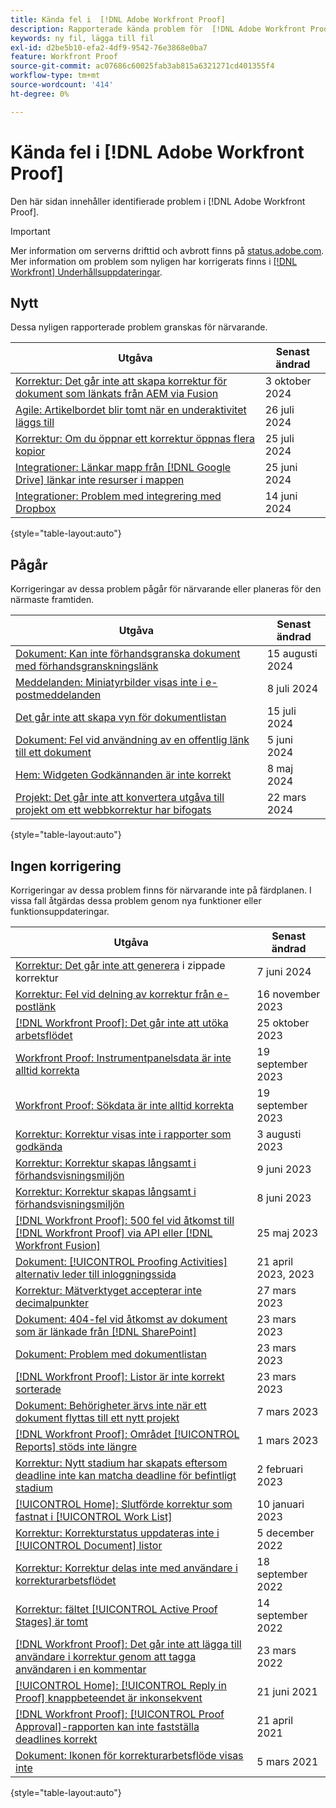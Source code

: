 ```yaml
---
title: Kända fel i  [!DNL Adobe Workfront Proof]
description: Rapporterade kända problem för  [!DNL Adobe Workfront Proof]
keywords: ny fil, lägga till fil
exl-id: d2be5b10-efa2-4df9-9542-76e3868e0ba7
feature: Workfront Proof
source-git-commit: ac07686c60025fab3ab815a6321271cd401355f4
workflow-type: tm+mt
source-wordcount: '414'
ht-degree: 0%

---
```


# Kända fel i [!DNL Adobe Workfront Proof]

Den här sidan innehåller identifierade problem i [!DNL Adobe Workfront Proof].

>[!IMPORTANT]
>
>Mer information om serverns drifttid och avbrott finns på [status.adobe.com](https://status.adobe.com). Mer information om problem som nyligen har korrigerats finns i [[!DNL Workfront] Underhållsuppdateringar](../maintenance/current-updates.md).

## Nytt

Dessa nyligen rapporterade problem granskas för närvarande.

| **Utgåva** | **Senast ändrad** |
| -----------------------------------------------------------------| ----------------- |
| [Korrektur: Det går inte att skapa korrektur för dokument som länkats från AEM via Fusion](known-issues-workfront/wf-proof-linked-aem-fusion-docs-dont-generate.md) | 3 oktober 2024 |
| [Agile: Artikelbordet blir tomt när en underaktivitet läggs till](known-issues-workfront/wf-agile-blank-screen-when-adding-subtask.md) | 26 juli 2024 |
| [Korrektur: Om du öppnar ett korrektur öppnas flera kopior](known-issues-workfront/wf-proofs-two-proofs-open.md) | 25 juli 2024 |
| [Integrationer: Länkar mapp från [!DNL Google Drive] länkar inte resurser i mappen](known-issues-workfront/wf-integration-google-folder-not-link-assets.md) | 25 juni 2024 |
| [Integrationer: Problem med integrering med Dropbox](known-issues-workfront/wf-integrations-issues-with-dropbox.md) | 14 juni 2024 |

{style="table-layout:auto"}

## Pågår

Korrigeringar av dessa problem pågår för närvarande eller planeras för den närmaste framtiden.

| **Utgåva** | **Senast ändrad** |
| -----------------------------------------------------------------| ----------------- |
| [Dokument: Kan inte förhandsgranska dokument med förhandsgranskningslänk](known-issues-workfront/wf-documents-cannot-preview-by-pasting-link.md) | 15 augusti 2024 |
| [Meddelanden: Miniatyrbilder visas inte i e-postmeddelanden](known-issues-workfront/wf-notifications-thumbnails-not-loading.md) | 8 juli 2024 |
| [Det går inte att skapa vyn för dokumentlistan](known-issues-workfront/wf-documents-cannot-add-new-view.md) | 15 juli 2024 |
| [Dokument: Fel vid användning av en offentlig länk till ett dokument](known-issues-workfront/wf-documents-public-link-not-working.md) | 5 juni 2024 |
| [Hem: Widgeten Godkännanden är inte korrekt](known-issues-workfront/wf-home-approvals-widget-not-up-to-date.md) | 8 maj 2024 |
| [Projekt: Det går inte att konvertera utgåva till projekt om ett webbkorrektur har bifogats](known-issues-workfront/wf-project-conversion-fails-if-document-linked.md) | 22 mars 2024 |

{style="table-layout:auto"}

## Ingen korrigering

Korrigeringar av dessa problem finns för närvarande inte på färdplanen. I vissa fall åtgärdas dessa problem genom nya funktioner eller funktionsuppdateringar.

| **Utgåva** | **Senast ändrad** |
| -----------------------------------------------------------------| ----------------- |
| [Korrektur: Det går inte att generera](known-issues-workfront/wf-proofs-zipped-proofs-fail.md) i zippade korrektur | 7 juni 2024 |
| [Korrektur: Fel vid delning av korrektur från e-postlänk](known-issues-workfront/inactive/wf-proofs-error-when-sharing-proof-from-email.md) | 16 november 2023 |
| [[!DNL Workfront Proof]: Det går inte att utöka arbetsflödet ](known-issues-workfront-proof/proof-cannot-view-workflow.md) | 25 oktober 2023 |
| [Workfront Proof: Instrumentpanelsdata är inte alltid korrekta](known-issues-workfront-proof/proof-dashboard-data-may-not-be-accurate.md) | 19 september 2023 |
| [Workfront Proof: Sökdata är inte alltid korrekta](known-issues-workfront-proof/proof-search-data-not-may-not-be-accurate.md) | 19 september 2023 |
| [Korrektur: Korrektur visas inte i rapporter som godkända](known-issues-workfront/inactive/wf-proofs-not-showing-approved-in-report.md) | 3 augusti 2023 |
| [Korrektur: Korrektur skapas långsamt i förhandsvisningsmiljön](known-issues-workfront-proof/proof-dependency-rules-multichoice.md) | 9 juni 2023 |
| [Korrektur: Korrektur skapas långsamt i förhandsvisningsmiljön](known-issues-workfront/inactive/wf-proofs-in-preview-created-slowly.md) | 8 juni 2023 |
| [[!DNL Workfront Proof]: 500 fel vid åtkomst till  [!DNL Workfront Proof]  via API eller  [!DNL Workfront Fusion]](known-issues-workfront-proof/proof-500-error-getallproofs.md) | 25 maj 2023 |
| [Dokument: [!UICONTROL Proofing Activities] alternativ leder till inloggningssida](known-issues-workfront/inactive/wf-documents-taken-to-login-screen.md) | 21 april 2023, 2023 |
| [Korrektur: Mätverktyget accepterar inte decimalpunkter](known-issues-workfront/inactive/wf-proofs-measure-not-not-accepting-decimals.md) | 27 mars 2023 |
| [Dokument: 404-fel vid åtkomst av dokument som är länkade från  [!DNL SharePoint]](known-issues-workfront/inactive/wf-documents-404-when-accessing-document-in-sharepoint.md) | 23 mars 2023 |
| [Dokument: Problem med dokumentlistan](known-issues-workfront/inactive/wf-documents-list-missing-elements.md) | 23 mars 2023 |
| [[!DNL Workfront Proof]: Listor är inte korrekt sorterade](known-issues-workfront-proof/proof-lists-not-sorted-correctly.md) | 23 mars 2023 |
| [Dokument: Behörigheter ärvs inte när ett dokument flyttas till ett nytt projekt](known-issues-workfront/inactive/wf-documents-permissions-not-interited-when-moved.md) | 7 mars 2023 |
| [[!DNL Workfront Proof]: Området [!UICONTROL Reports] stöds inte längre](known-issues-workfront-proof/proof-reports-analytics-not-working.md) | 1 mars 2023 |
| [Korrektur: Nytt stadium har skapats eftersom deadline inte kan matcha deadline för befintligt stadium](known-issues-workfront-proof/proof-new-stage-created.md) | 2 februari 2023 |
| [[!UICONTROL Home]: Slutförde korrektur som fastnat i [!UICONTROL Work List]](known-issues-workfront-proof/completed-proofs-stuck-in-the-work-list.md) | 10 januari 2023 |
| [Korrektur: Korrekturstatus uppdateras inte i [!UICONTROL Document] listor ](known-issues-workfront/inactive/wf-documents-status-not-updating-in-document-list.md) | 5 december 2022 |
| [Korrektur: Korrektur delas inte med användare i korrekturarbetsflödet](known-issues-workfront-proof/proof-user-in-stage-does-not-get-access.md) | 18 september 2022 |
| [Korrektur: fältet [!UICONTROL Active Proof Stages] är tomt](known-issues-workfront/inactive/wf-documents-stages-do-not-populate-on-proof.md) | 14 september 2022 |
| [[!DNL Workfront Proof]: Det går inte att lägga till användare i korrektur genom att tagga användaren i en kommentar ](known-issues-workfront-proof/cannot-add-user-to-proof.md) | 23 mars 2022 |
| [[!UICONTROL Home]: [!UICONTROL Reply in Proof] knappbeteendet är inkonsekvent ](known-issues-workfront-proof/reply-in-proof-button-behavior-is-inconsistent.md) | 21 juni 2021 |
| [[!DNL Workfront Proof]: [!UICONTROL Proof Approval]-rapporten kan inte fastställa deadlines korrekt](known-issues-workfront-proof/proof-approval-report-cant-accurately-determine-deadlines.md) | 21 april 2021 |
| [Dokument: Ikonen för korrekturarbetsflöde visas inte](known-issues-workfront-proof/proof-workflow-icon-is-not-displaying.md) | 5 mars 2021 |

{style="table-layout:auto"}

